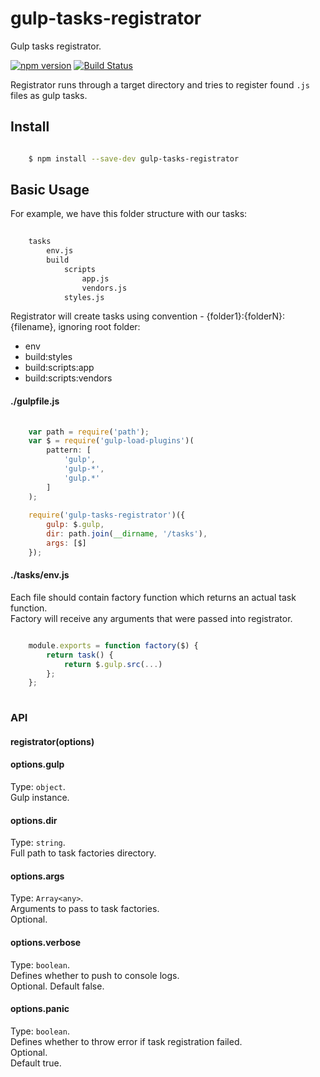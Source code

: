 # gulp-tasks-registrator

Gulp tasks registrator. 

[![npm version](https://badge.fury.io/js/gulp-tasks-registrator.svg)](https://www.npmjs.com/package/gulp-tasks-registrator)
[![Build Status](https://secure.travis-ci.org/ziflex/gulp-tasks-registrator.svg?branch=master)](http://travis-ci.org/ziflex/gulp-tasks-registrator)  

Registrator runs through a target directory and tries to register found ```.js``` files as gulp tasks.  


## Install

```sh

    $ npm install --save-dev gulp-tasks-registrator

```

## Basic Usage

For example, we have this folder structure with our tasks:

````sh
    
    tasks
        env.js
        build
            scripts
                app.js
                vendors.js
            styles.js

````

Registrator will create tasks using convention - {folder1}:{folderN}:{filename}, ignoring root folder:  
  
* env  
* build:styles  
* build:scripts:app  
* build:scripts:vendors 

#### ./gulpfile.js

```javascript
    
    var path = require('path');
    var $ = require('gulp-load-plugins')(
        pattern: [
            'gulp',
            'gulp-*',
            'gulp.*'
        ]
    );
    
    require('gulp-tasks-registrator')({
        gulp: $.gulp,
        dir: path.join(__dirname, '/tasks'),
        args: [$]
    });

```

#### ./tasks/env.js
Each file should contain factory function which returns an actual task function.  
Factory will receive any arguments that were passed into registrator.

```javascript

    module.exports = function factory($) {
        return task() {
            return $.gulp.src(...)
        };
    };
    
```` 

### API

#### registrator(options)

#### options.gulp
Type: `object`.  
Gulp instance.  

#### options.dir
Type: `string`.  
Full path to task factories directory.   

#### options.args
Type: `Array<any>`.  
Arguments to pass to task factories.  
Optional.  

#### options.verbose
Type: `boolean`.  
Defines whether to push to console logs.  
Optional. 
Default false.  

#### options.panic
Type: `boolean`.  
Defines whether to throw error if task registration failed.  
Optional.  
Default true. 
